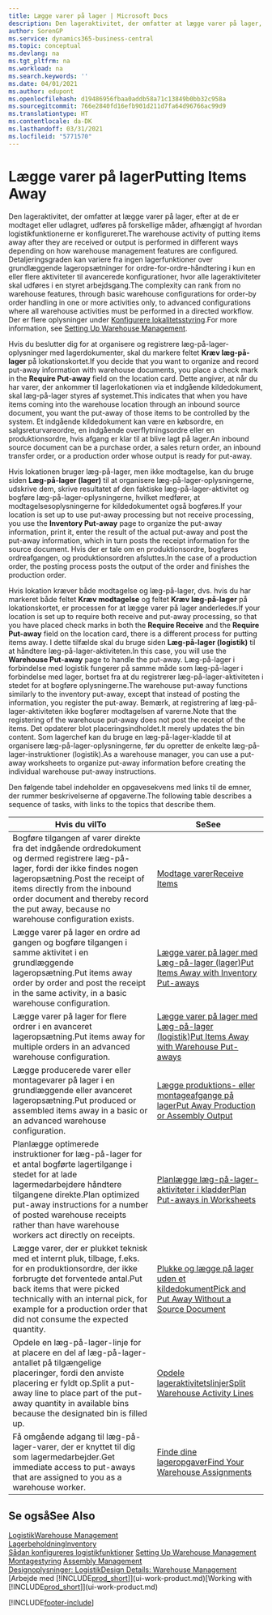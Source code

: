 ```yaml
---
title: Lægge varer på lager | Microsoft Docs
description: Den lageraktivitet, der omfatter at lægge varer på lager, efter at de er modtaget eller udlagret, udføres på forskellige måder, afhængigt af hvordan logistikfunktionerne er konfigureret.
author: SorenGP
ms.service: dynamics365-business-central
ms.topic: conceptual
ms.devlang: na
ms.tgt_pltfrm: na
ms.workload: na
ms.search.keywords: ''
ms.date: 04/01/2021
ms.author: edupont
ms.openlocfilehash: d19486956fbaa0addb58a71c13849b0bb32c958a
ms.sourcegitcommit: 766e2840fd16efb901d211d7fa64d96766ac99d9
ms.translationtype: HT
ms.contentlocale: da-DK
ms.lasthandoff: 03/31/2021
ms.locfileid: "5771570"
---
```

# <a name="putting-items-away"></a><span data-ttu-id="89976-103">Lægge varer på lager</span><span class="sxs-lookup"><span data-stu-id="89976-103">Putting Items Away</span></span>
<span data-ttu-id="89976-104">Den lageraktivitet, der omfatter at lægge varer på lager, efter at de er modtaget eller udlagret, udføres på forskellige måder, afhængigt af hvordan logistikfunktionerne er konfigureret.</span><span class="sxs-lookup"><span data-stu-id="89976-104">The warehouse activity of putting items away after they are received or output is performed in different ways depending on how warehouse management features are configured.</span></span> <span data-ttu-id="89976-105">Detaljeringsgraden kan variere fra ingen lagerfunktioner over grundlæggende lageropsætninger for ordre-for-ordre-håndtering i kun en eller flere aktiviteter til avancerede konfigurationer, hvor alle lageraktiviteter skal udføres i en styret arbejdsgang.</span><span class="sxs-lookup"><span data-stu-id="89976-105">The complexity can rank from no warehouse features, through basic warehouse configurations for order-by order handling in one or more activities only, to advanced configurations where all warehouse activities must be performed in a directed workflow.</span></span> <span data-ttu-id="89976-106">Der er flere oplysninger under [Konfigurere lokalitetsstyring](warehouse-setup-warehouse.md).</span><span class="sxs-lookup"><span data-stu-id="89976-106">For more information, see [Setting Up Warehouse Management](warehouse-setup-warehouse.md).</span></span>

<span data-ttu-id="89976-107">Hvis du beslutter dig for at organisere og registrere læg-på-lager-oplysninger med lagerdokumenter, skal du markere feltet **Kræv læg-på-lager** på lokationskortet.</span><span class="sxs-lookup"><span data-stu-id="89976-107">If you decide that you want to organize and record put-away information with warehouse documents, you place a check mark in the **Require Put-away** field on the location card.</span></span> <span data-ttu-id="89976-108">Dette angiver, at når du har varer, der ankommer til lagerlokationen via et indgående kildedokument, skal læg-på-lager styres af systemet.</span><span class="sxs-lookup"><span data-stu-id="89976-108">This indicates that when you have items coming into the warehouse location through an inbound source document, you want the put-away of those items to be controlled by the system.</span></span> <span data-ttu-id="89976-109">Et indgående kildedokument kan være en købsordre, en salgsreturvareordre, en indgående overflytningsordre eller en produktionsordre, hvis afgang er klar til at blive lagt på lager.</span><span class="sxs-lookup"><span data-stu-id="89976-109">An inbound source document can be a purchase order, a sales return order, an inbound transfer order, or a production order whose output is ready for put-away.</span></span>  

<span data-ttu-id="89976-110">Hvis lokationen bruger læg-på-lager, men ikke modtagelse, kan du bruge siden **Læg-på-lager (lager)** til at organisere læg-på-lager-oplysningerne, udskrive dem, skrive resultatet af den faktiske læg-på-lager-aktivitet og bogføre læg-på-lager-oplysningerne, hvilket medfører, at modtagelsesoplysningerne for kildedokumentet også bogføres.</span><span class="sxs-lookup"><span data-stu-id="89976-110">If your location is set up to use put-away processing but not receive processing, you use the **Inventory Put-away** page to organize the put-away information, print it, enter the result of the actual put-away and post the put-away information, which in turn posts the receipt information for the source document.</span></span> <span data-ttu-id="89976-111">Hvis der er tale om en produktionsordre, bogføres ordreafgangen, og produktionsordren afsluttes.</span><span class="sxs-lookup"><span data-stu-id="89976-111">In the case of a production order, the posting process posts the output of the order and finishes the production order.</span></span>

<span data-ttu-id="89976-112">Hvis lokation kræver både modtagelse og læg-på-lager, dvs. hvis du har markeret både feltet **Kræv modtagelse** og feltet **Kræv læg-på-lager** på lokationskortet, er processen for at lægge varer på lager anderledes.</span><span class="sxs-lookup"><span data-stu-id="89976-112">If your location is set up to require both receive and put-away processing, so that you have placed check marks in both the **Require Receive** and the **Require Put-away** field on the location card, there is a different process for putting items away.</span></span> <span data-ttu-id="89976-113">I dette tilfælde skal du bruge siden **Læg-på-lager (logistik)** til at håndtere læg-på-lager-aktiviteten.</span><span class="sxs-lookup"><span data-stu-id="89976-113">In this case, you will use the **Warehouse Put-away** page to handle the put-away.</span></span> <span data-ttu-id="89976-114">Læg-på-lager i forbindelse med logistik fungerer på samme måde som læg-på-lager i forbindelse med lager, bortset fra at du registrerer læg-på-lager-aktiviteten i stedet for at bogføre oplysningerne.</span><span class="sxs-lookup"><span data-stu-id="89976-114">The warehouse put-away functions similarly to the inventory put-away, except that instead of posting the information, you register the put-away.</span></span> <span data-ttu-id="89976-115">Bemærk, at registrering af læg-på-lager-aktiviteten ikke bogfører modtagelsen af varerne.</span><span class="sxs-lookup"><span data-stu-id="89976-115">Note that the registering of the warehouse put-away does not post the receipt of the items.</span></span> <span data-ttu-id="89976-116">Det opdaterer blot placeringsindholdet.</span><span class="sxs-lookup"><span data-stu-id="89976-116">It merely updates the bin content.</span></span> <span data-ttu-id="89976-117">Som lagerchef kan du bruge en læg-på-lager-kladde til at organisere læg-på-lager-oplysningerne, før du opretter de enkelte læg-på-lager-instruktioner (logistik).</span><span class="sxs-lookup"><span data-stu-id="89976-117">As a warehouse manager, you can use a put-away worksheets to organize put-away information before creating the individual warehouse put-away instructions.</span></span>

<span data-ttu-id="89976-118">Den følgende tabel indeholder en opgavesekvens med links til de emner, der rummer beskrivelserne af opgaverne.</span><span class="sxs-lookup"><span data-stu-id="89976-118">The following table describes a sequence of tasks, with links to the topics that describe them.</span></span>   

|<span data-ttu-id="89976-119">**Hvis du vil**</span><span class="sxs-lookup"><span data-stu-id="89976-119">**To**</span></span>|<span data-ttu-id="89976-120">**Se**</span><span class="sxs-lookup"><span data-stu-id="89976-120">**See**</span></span>|  
|------------|-------------|  
|<span data-ttu-id="89976-121">Bogføre tilgangen af varer direkte fra det indgående ordredokument og dermed registrere læg-på-lager, fordi der ikke findes nogen lageropsætning.</span><span class="sxs-lookup"><span data-stu-id="89976-121">Post the receipt of items directly from the inbound order document and thereby record the put away, because no warehouse configuration exists.</span></span>|[<span data-ttu-id="89976-122">Modtage varer</span><span class="sxs-lookup"><span data-stu-id="89976-122">Receive Items</span></span>](warehouse-how-receive-items.md)|  
|<span data-ttu-id="89976-123">Lægge varer på lager en ordre ad gangen og bogføre tilgangen i samme aktivitet i en grundlæggende lageropsætning.</span><span class="sxs-lookup"><span data-stu-id="89976-123">Put items away order by order and post the receipt in the same activity, in a basic warehouse configuration.</span></span>|[<span data-ttu-id="89976-124">Lægge varer på lager med Læg-på-lager (lager)</span><span class="sxs-lookup"><span data-stu-id="89976-124">Put Items Away with Inventory Put-aways</span></span>](warehouse-how-to-put-items-away-with-inventory-put-aways.md)|  
|<span data-ttu-id="89976-125">Lægge varer på lager for flere ordrer i en avanceret lageropsætning.</span><span class="sxs-lookup"><span data-stu-id="89976-125">Put items away for multiple orders in an advanced warehouse configuration.</span></span>|[<span data-ttu-id="89976-126">Lægge varer på lager med Læg-på-lager (logistik)</span><span class="sxs-lookup"><span data-stu-id="89976-126">Put Items Away with Warehouse Put-aways</span></span>](warehouse-how-to-put-items-away-with-warehouse-put-aways.md)|  
|<span data-ttu-id="89976-127">Lægge producerede varer eller montagevarer på lager i en grundlæggende eller avanceret lageropsætning.</span><span class="sxs-lookup"><span data-stu-id="89976-127">Put produced or assembled items away in a basic or an advanced warehouse configuration.</span></span>|[<span data-ttu-id="89976-128">Lægge produktions- eller montageafgange på lager</span><span class="sxs-lookup"><span data-stu-id="89976-128">Put Away Production or Assembly Output</span></span>](warehouse-how-to-put-away-production-output.md)|
|<span data-ttu-id="89976-129">Planlægge optimerede instruktioner for læg-på-lager for et antal bogførte lagertilgange i stedet for at lade lagermedarbejdere håndtere tilgangene direkte.</span><span class="sxs-lookup"><span data-stu-id="89976-129">Plan optimized put-away instructions for a number of posted warehouse receipts rather than have warehouse workers act directly on receipts.</span></span>|[<span data-ttu-id="89976-130">Planlægge læg-på-lager-aktiviteter i kladder</span><span class="sxs-lookup"><span data-stu-id="89976-130">Plan Put-aways in Worksheets</span></span>](warehouse-how-to-plan-put-aways-in-worksheets.md)|  
|<span data-ttu-id="89976-131">Lægge varer, der er plukket teknisk med et internt pluk, tilbage, f.eks. for en produktionsordre, der ikke forbrugte det forventede antal.</span><span class="sxs-lookup"><span data-stu-id="89976-131">Put back items that were picked technically with an internal pick, for example for a production order that did not consume the expected quantity.</span></span>|[<span data-ttu-id="89976-132">Plukke og lægge på lager uden et kildedokument</span><span class="sxs-lookup"><span data-stu-id="89976-132">Pick and Put Away Without a Source Document</span></span>](warehouse-how-to-create-put-aways-from-internal-put-aways.md)|
|<span data-ttu-id="89976-133">Opdele en læg-på-lager-linje for at placere en del af læg-på-lager-antallet på tilgængelige placeringer, fordi den anviste placering er fyldt op.</span><span class="sxs-lookup"><span data-stu-id="89976-133">Split a put-away line to place part of the put-away quantity in available bins because the designated bin is filled up.</span></span>|[<span data-ttu-id="89976-134">Opdele lageraktivitetslinjer</span><span class="sxs-lookup"><span data-stu-id="89976-134">Split Warehouse Activity Lines</span></span>](warehouse-how-to-split-warehouse-activity-lines.md)|
|<span data-ttu-id="89976-135">Få omgående adgang til læg-på-lager-varer, der er knyttet til dig som lagermedarbejder.</span><span class="sxs-lookup"><span data-stu-id="89976-135">Get immediate access to put-aways that are assigned to you as a warehouse worker.</span></span>|[<span data-ttu-id="89976-136">Finde dine lageropgaver</span><span class="sxs-lookup"><span data-stu-id="89976-136">Find Your Warehouse Assignments</span></span>](warehouse-how-to-find-your-warehouse-assignments.md)|    

## <a name="see-also"></a><span data-ttu-id="89976-137">Se også</span><span class="sxs-lookup"><span data-stu-id="89976-137">See Also</span></span>  
[<span data-ttu-id="89976-138">Logistik</span><span class="sxs-lookup"><span data-stu-id="89976-138">Warehouse Management</span></span>](warehouse-manage-warehouse.md)  
[<span data-ttu-id="89976-139">Lagerbeholdning</span><span class="sxs-lookup"><span data-stu-id="89976-139">Inventory</span></span>](inventory-manage-inventory.md)  
<span data-ttu-id="89976-140">[Sådan konfigureres logistikfunktioner](warehouse-setup-warehouse.md)   </span><span class="sxs-lookup"><span data-stu-id="89976-140">[Setting Up Warehouse Management](warehouse-setup-warehouse.md)   </span></span>  
<span data-ttu-id="89976-141">[Montagestyring](assembly-assemble-items.md)  </span><span class="sxs-lookup"><span data-stu-id="89976-141">[Assembly Management](assembly-assemble-items.md)  </span></span>  
[<span data-ttu-id="89976-142">Designoplysninger: Logistik</span><span class="sxs-lookup"><span data-stu-id="89976-142">Design Details: Warehouse Management</span></span>](design-details-warehouse-management.md)  
<span data-ttu-id="89976-143">[Arbejde med [!INCLUDE[prod_short](includes/prod_short.md)]](ui-work-product.md)</span><span class="sxs-lookup"><span data-stu-id="89976-143">[Working with [!INCLUDE[prod_short](includes/prod_short.md)]](ui-work-product.md)</span></span>  


[!INCLUDE[footer-include](includes/footer-banner.md)]